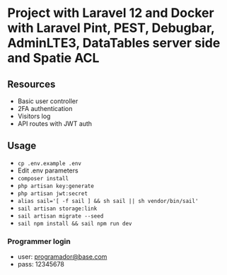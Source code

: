 # Project with Laravel 12 and Docker with Laravel Pint, PEST, Debugbar, AdminLTE3, DataTables server side and Spatie ACL

## Resources

-   Basic user controller
-   2FA authentication
-   Visitors log
-   API routes with JWT auth

## Usage

-   `cp .env.example .env`
-   Edit .env parameters
-   `composer install`
-   `php artisan key:generate`
-   `php artisan jwt:secret`
-   `alias sail='[ -f sail ] && sh sail || sh vendor/bin/sail'`
-   `sail artisan storage:link`
-   `sail artisan migrate --seed`
-   `sail npm install && sail npm run dev`


### Programmer login

-   user: <programador@base.com>
-   pass: 12345678
